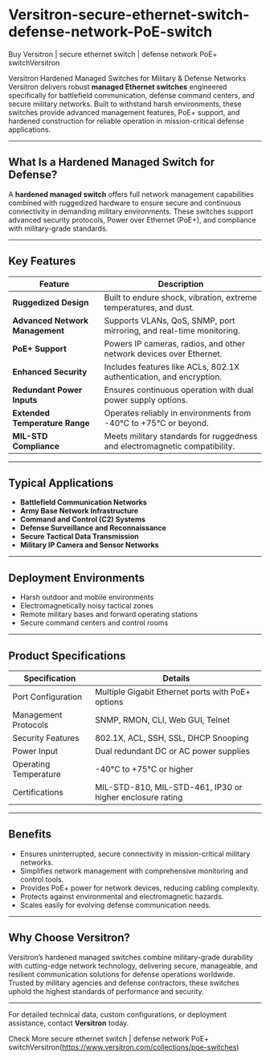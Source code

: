 # Versitron-secure-ethernet-switch-defense-network-PoE-switch

Buy Versitron | secure ethernet switch | defense network PoE+ switchVersitron 

Versitron Hardened Managed Switches for Military & Defense Networks
Versitron delivers robust **managed Ethernet switches** engineered specifically for battlefield communication, defense command centers, and secure military networks. Built to withstand harsh environments, these switches provide advanced management features, PoE+ support, and hardened construction for reliable operation in mission-critical defense applications.

---

## What Is a Hardened Managed Switch for Defense?

A **hardened managed switch** offers full network management capabilities combined with ruggedized hardware to ensure secure and continuous connectivity in demanding military environments. These switches support advanced security protocols, Power over Ethernet (PoE+), and compliance with military-grade standards.

---

## Key Features

| Feature                          | Description                                                         |
|---------------------------------|---------------------------------------------------------------------|
| **Ruggedized Design**            | Built to endure shock, vibration, extreme temperatures, and dust.  |
| **Advanced Network Management** | Supports VLANs, QoS, SNMP, port mirroring, and real-time monitoring.|
| **PoE+ Support**                 | Powers IP cameras, radios, and other network devices over Ethernet. |
| **Enhanced Security**            | Includes features like ACLs, 802.1X authentication, and encryption. |
| **Redundant Power Inputs**       | Ensures continuous operation with dual power supply options.       |
| **Extended Temperature Range**  | Operates reliably in environments from -40°C to +75°C or beyond.   |
| **MIL-STD Compliance**           | Meets military standards for ruggedness and electromagnetic compatibility. |

---

## Typical Applications

- **Battlefield Communication Networks**  
- **Army Base Network Infrastructure**  
- **Command and Control (C2) Systems**  
- **Defense Surveillance and Reconnaissance**  
- **Secure Tactical Data Transmission**  
- **Military IP Camera and Sensor Networks**

---

## Deployment Environments

- Harsh outdoor and mobile environments  
- Electromagnetically noisy tactical zones  
- Remote military bases and forward operating stations  
- Secure command centers and control rooms

---

## Product Specifications

| Specification           | Details                                                       |
|-------------------------|---------------------------------------------------------------|
| Port Configuration      | Multiple Gigabit Ethernet ports with PoE+ options             |
| Management Protocols    | SNMP, RMON, CLI, Web GUI, Telnet                             |
| Security Features       | 802.1X, ACL, SSH, SSL, DHCP Snooping                         |
| Power Input            | Dual redundant DC or AC power supplies                        |
| Operating Temperature   | -40°C to +75°C or higher                                     |
| Certifications          | MIL-STD-810, MIL-STD-461, IP30 or higher enclosure rating     |

---

## Benefits

- Ensures uninterrupted, secure connectivity in mission-critical military networks.  
- Simplifies network management with comprehensive monitoring and control tools.  
- Provides PoE+ power for network devices, reducing cabling complexity.  
- Protects against environmental and electromagnetic hazards.  
- Scales easily for evolving defense communication needs.

---

## Why Choose Versitron?

Versitron’s hardened managed switches combine military-grade durability with cutting-edge network technology, delivering secure, manageable, and resilient communication solutions for defense operations worldwide. Trusted by military agencies and defense contractors, these switches uphold the highest standards of performance and security.

---

For detailed technical data, custom configurations, or deployment assistance, contact **Versitron** today.

Check More secure ethernet switch | defense network PoE+ switchVersitron(https://www.versitron.com/collections/poe-switches)
